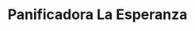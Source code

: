 ---
title: "Panificadora La Esperanza"
url: /tlalnepantla/panificadora-la-esperanza/
shop: panadería
---